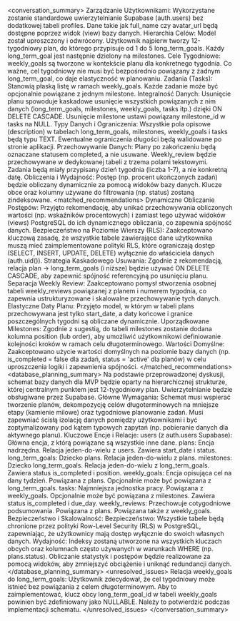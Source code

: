 <conversation_summary>
<decisions>
Zarządzanie Użytkownikami: Wykorzystane zostanie standardowe uwierzytelnianie Supabase (auth.users) bez dodatkowej tabeli profiles. Dane takie jak full_name czy avatar_url będą dostępne poprzez widok (view) bazy danych.
Hierarchia Celów: Model został uproszczony i odwrócony. Użytkownik najpierw tworzy 12-tygodniowy plan, do którego przypisuje od 1 do 5 long_term_goals. Każdy long_term_goal jest następnie dzielony na milestones.
Cele Tygodniowe: weekly_goals są tworzone w kontekście planu dla konkretnego tygodnia. Co ważne, cel tygodniowy nie musi być bezpośrednio powiązany z żadnym long_term_goal, co daje elastyczność w planowaniu.
Zadania (Tasks): Stanowią płaską listę w ramach weekly_goals. Każde zadanie może być opcjonalnie powiązane z jednym milestone.
Integralność Danych: Usunięcie planu spowoduje kaskadowe usunięcie wszystkich powiązanych z nim danych (long_term_goals, milestones, weekly_goals, tasks itp.) dzięki ON DELETE CASCADE. Usunięcie milestone ustawi powiązany milestone_id w tasks na NULL.
Typy Danych i Ograniczenia: Wszystkie pola opisowe (description) w tabelach long_term_goals, milestones, weekly_goals i tasks będą typu TEXT. Ewentualne ograniczenia długości będą walidowane po stronie aplikacji.
Przechowywanie Danych: Plany po zakończeniu będą oznaczane statusem completed, a nie usuwane. Weekly_review będzie przechowywane w dedykowanej tabeli z trzema polami tekstowymi. Zadania będą miały przypisany dzień tygodnia (liczba 1-7), a nie konkretną datę.
Obliczenia i Wydajność: Postęp (np. procent ukończonych zadań) będzie obliczany dynamicznie za pomocą widoków bazy danych. Klucze obce oraz kolumny używane do filtrowania (np. status) zostaną zindeksowane.
</decisions>
<matched_recommendations>
Dynamiczne Obliczanie Postępów: Przyjęto rekomendację, aby unikać przechowywania obliczonych wartości (np. wskaźników procentowych) i zamiast tego używać widoków (views) PostgreSQL do ich dynamicznego obliczania, co zapewnia spójność danych.
Bezpieczeństwo na Poziomie Wierszy (RLS): Zaakceptowano kluczową zasadę, że wszystkie tabele zawierające dane użytkownika muszą mieć zaimplementowane polityki RLS, które ograniczają dostęp (SELECT, INSERT, UPDATE, DELETE) wyłącznie do właściciela danych (auth.uid()).
Strategia Kaskadowego Usuwania: Zgodnie z rekomendacją, relacja plan -> long_term_goals (i niższe) będzie używać ON DELETE CASCADE, aby zapewnić spójność referencyjną po usunięciu planu.
Separacja Weekly Review: Zaakceptowano pomysł stworzenia osobnej tabeli weekly_reviews powiązanej z planem i numerem tygodnia, co zapewnia ustrukturyzowane i skalowalne przechowywanie tych danych.
Elastyczne Daty Planu: Przyjęto model, w którym w tabeli plans przechowywana jest tylko start_date, a daty końcowe i granice poszczególnych tygodni są obliczane dynamicznie.
Uporządkowane Milestones: Zgodnie z sugestią, do tabeli milestones zostanie dodana kolumna position (lub order), aby umożliwić użytkownikowi definiowanie kolejności kroków w ramach celu długoterminowego.
Wartości Domyślne: Zaakceptowano użycie wartości domyślnych na poziomie bazy danych (np. is_completed = false dla zadań, status = 'active' dla planów) w celu uproszczenia logiki i zapewnienia spójności.
</matched_recommendations>
<database_planning_summary>
Na podstawie przeprowadzonej dyskusji, schemat bazy danych dla MVP będzie oparty na hierarchicznej strukturze, której centralnym punktem jest 12-tygodniowy plan. Uwierzytelnianie będzie obsługiwane przez Supabase.
Główne Wymagania:
Schemat musi wspierać tworzenie planów, dekompozycję celów długoterminowych na mniejsze etapy (kamienie milowe) oraz tygodniowe planowanie zadań. Musi zapewniać ścisłą izolację danych pomiędzy użytkownikami i być zoptymalizowany pod kątem typowych zapytań (np. pobieranie danych dla aktywnego planu).
Kluczowe Encje i Relacje:
users (z auth.users Supabase): Główna encja, z którą powiązane są wszystkie inne dane.
plans: Encja nadrzędna. Relacja jeden-do-wielu z users. Zawiera start_date i status.
long_term_goals: Dziecko plans. Relacja jeden-do-wielu z plans.
milestones: Dziecko long_term_goals. Relacja jeden-do-wielu z long_term_goals. Zawiera status is_completed i position.
weekly_goals: Encja opisująca cel na dany tydzień. Powiązana z plans. Opcjonalnie może być powiązana z long_term_goals.
tasks: Najmniejsza jednostka pracy. Powiązana z weekly_goals. Opcjonalnie może być powiązana z milestones. Zawiera status is_completed i due_day.
weekly_reviews: Przechowuje cotygodniowe podsumowania. Powiązana z plans. Powiązana także z weekly_goals.
Bezpieczeństwo i Skalowalność:
Bezpieczeństwo: Wszystkie tabele będą chronione przez polityki Row-Level Security (RLS) w PostgreSQL, zapewniając, że użytkownicy mają dostęp wyłącznie do swoich własnych danych.
Wydajność: Indeksy zostaną utworzone na wszystkich kluczach obcych oraz kolumnach często używanych w warunkach WHERE (np. plans.status). Obliczanie statystyk i postępów będzie realizowane za pomocą widoków, aby zmniejszyć obciążenie i uniknąć redundancji danych.
</database_planning_summary>
<unresolved_issues>
Relacja weekly_goals do long_term_goals: Użytkownik zdecydował, że cel tygodniowy może istnieć bez powiązania z celem długoterminowym. Aby to zaimplementować, klucz obcy long_term_goal_id w tabeli weekly_goals powinien być zdefiniowany jako NULLABLE. Należy to potwierdzić podczas implementacji schematu.
</unresolved_issues>
</conversation_summary>